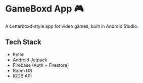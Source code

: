 # GameBoxd App 🎮
A Letterboxd-style app for video games, built in Android Studio.

## Tech Stack
- Kotlin
- Android Jetpack
- Firebase (Auth + Firestore)
- Room DB
- IGDB API
